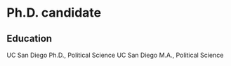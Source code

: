 # Ph.D. candidate

## Education
UC San Diego Ph.D., Political Science
UC San Diego M.A., Political Science
